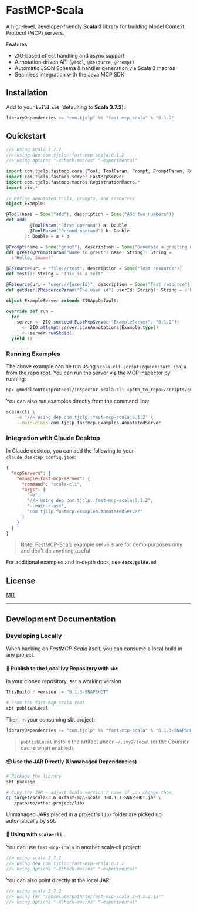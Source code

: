 # FastMCP-Scala

A high‑level, developer‑friendly **Scala 3** library for building Model Context Protocol (MCP) servers.

Features
- ZIO‑based effect handling and async support
- Annotation‑driven API (`@Tool`, `@Resource`, `@Prompt`)
- Automatic JSON Schema & handler generation via Scala 3 macros
- Seamless integration with the Java MCP SDK

## Installation

Add to your **`build.sbt`** (defaulting to **Scala 3.7.2**):

```scala
libraryDependencies += "com.tjclp" %% "fast-mcp-scala" % "0.1.2"
```

## Quickstart

```scala
//> using scala 3.7.2
//> using dep com.tjclp::fast-mcp-scala:0.1.2
//> using options "-Xcheck-macros" "-experimental"

import com.tjclp.fastmcp.core.{Tool, ToolParam, Prompt, PromptParam, Resource, ResourceParam}
import com.tjclp.fastmcp.server.FastMcpServer
import com.tjclp.fastmcp.macros.RegistrationMacro.*
import zio.*

// Define annotated tools, prompts, and resources
object Example:

@Tool(name = Some("add"), description = Some("Add two numbers"))
def add(
         @ToolParam("First operand") a: Double,
         @ToolParam("Second operand") b: Double
       ): Double = a + b

@Prompt(name = Some("greet"), description = Some("Generate a greeting message"))
def greet(@PromptParam("Name to greet") name: String): String =
  s"Hello, $name!"

@Resource(uri = "file://test", description = Some("Test resource"))
def test(): String = "This is a test"

@Resource(uri = "user://{userId}", description = Some("Test resource"))
def getUser(@ResourceParam("The user id") userId: String): String = s"User ID: $userId"

object ExampleServer extends ZIOAppDefault:

override def run =
  for
    server <- ZIO.succeed(FastMcpServer("ExampleServer", "0.1.2"))
    _ <- ZIO.attempt(server.scanAnnotations[Example.type])
    _ <- server.runStdio()
  yield ()
```

### Running Examples

The above example can be run using `scala-cli scripts/quickstart.scala` from the repo root. You can run the server via the MCP inspector by running:

```bash 
npx @modelcontextprotocol/inspector scala-cli <path_to_repo>/scripts/quickstart.scala
```

You can also run examples directly from the command line:
```bash 
scala-cli \
    -e '//> using dep com.tjclp::fast-mcp-scala:0.1.2' \
    --main-class com.tjclp.fastmcp.examples.AnnotatedServer
```

### Integration with Claude Desktop

In Claude desktop, you can add the following to your `claude_desktop_config.json`:

```json 
{
  "mcpServers": {
    "example-fast-mcp-server": {
      "command": "scala-cli",
      "args": [
        "-e",
        "//> using dep com.tjclp::fast-mcp-scala:0.1.2",
        "--main-class",
        "com.tjclp.fastmcp.examples.AnnotatedServer"
      ]
    }
  }
}
```

> Note: FastMCP-Scala example servers are for demo purposes only and don't do anything useful

For additional examples and in‑depth docs, see **`docs/guide.md`**.

## License

[MIT](LICENSE)

---

## Development Documentation

### Developing Locally

When hacking on *FastMCP‑Scala* itself, you can consume a local build in any project.

#### 🔨 Publish to the Local Ivy Repository with `sbt`

In your cloned repository, set a working version
```scala 
ThisBuild / version := "0.1.3-SNAPSHOT"
```

```bash
# From the fast-mcp-scala root
sbt publishLocal
```

Then, in your consuming sbt project:

```scala
libraryDependencies += "com.tjclp" %% "fast-mcp-scala" % "0.1.3-SNAPSHOT"
```

> `publishLocal` installs the artifact under `~/.ivy2/local` (or the Coursier cache when enabled).

#### 📦 Use the JAR Directly (Unmanaged Dependencies)

```bash
# Package the library
sbt package

# Copy the JAR – adjust Scala version / name if you change them
cp target/scala-3.6.4/fast-mcp-scala_3-0.1.1-SNAPSHOT.jar \
   /path/to/other-project/lib/
```

Unmanaged JARs placed in a project's `lib/` folder are picked up automatically by sbt.

#### 🚀 Using with `scala‑cli`

You can use `fast-mcp-scala` in another scala‑cli project:
```scala
//> using scala 3.7.2
//> using dep com.tjclp::fast-mcp-scala:0.1.2
//> using options "-Xcheck-macros" "-experimental"
```

You can also point directly at the local JAR:

```scala
//> using scala 3.7.2
//> using jar "/absolute/path/to/fast-mcp-scala_3-0.1.2.jar"
//> using options "-Xcheck-macros" "-experimental"
```